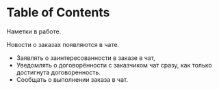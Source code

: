 
# Table of Contents



<div class="preview" id="orgc4feb43">
<p>
Наметки в работе.
</p>

</div>

Новости о заказах появляются в чате.

-   Заявлять о заинтересованности в заказе в чат,
-   Уведомлять о договорённости с заказчиком чат сразу, как только достигнута договоренность.
-   Сообщать о выполнении заказа в чат.

